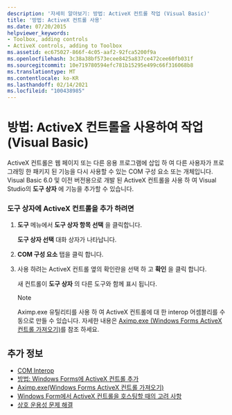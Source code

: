 ```yaml
---
description: '자세히 알아보기: 방법: ActiveX 컨트롤 작업 (Visual Basic)'
title: '방법: ActiveX 컨트롤 사용'
ms.date: 07/20/2015
helpviewer_keywords:
- Toolbox, adding controls
- ActiveX controls, adding to Toolbox
ms.assetid: ec675027-866f-4c05-aaf2-92fca5200f9a
ms.openlocfilehash: 3c38a38bf573ecee8425a837ce472cee60fb031f
ms.sourcegitcommit: 10e719780594efc781b15295e499c66f316068b8
ms.translationtype: MT
ms.contentlocale: ko-KR
ms.lasthandoff: 02/14/2021
ms.locfileid: "100438985"
---
```

# <a name="how-to-work-with-activex-controls-visual-basic"></a>방법: ActiveX 컨트롤을 사용하여 작업(Visual Basic)

ActiveX 컨트롤은 웹 페이지 또는 다른 응용 프로그램에 삽입 하 여 다른 사용자가 프로그래밍 한 패키지 된 기능을 다시 사용할 수 있는 COM 구성 요소 또는 개체입니다. Visual Basic 6.0 및 이전 버전용으로 개발 된 ActiveX 컨트롤을 사용 하 여 Visual Studio의 **도구 상자** 에 기능을 추가할 수 있습니다.  
  
### <a name="to-add-activex-controls-to-the-toolbox"></a>도구 상자에 ActiveX 컨트롤을 추가 하려면  
  
1. **도구** 메뉴에서 **도구 상자 항목 선택** 을 클릭합니다.  
  
     **도구 상자 선택** 대화 상자가 나타납니다.  
  
2. **COM 구성 요소** 탭을 클릭 합니다.  
  
3. 사용 하려는 ActiveX 컨트롤 옆의 확인란을 선택 하 고 **확인** 을 클릭 합니다.  
  
     새 컨트롤이 **도구 상자** 의 다른 도구와 함께 표시 됩니다.  
  
    > [!NOTE]
    > Aximp.exe 유틸리티를 사용 하 여 ActiveX 컨트롤에 대 한 interop 어셈블리를 수동으로 만들 수 있습니다. 자세한 내용은 [Aximp.exe (Windows Forms ActiveX 컨트롤 가져오기)](../../../framework/tools/aximp-exe-windows-forms-activex-control-importer.md)를 참조 하세요.  
  
## <a name="see-also"></a>추가 정보

- [COM Interop](index.md)
- [방법: Windows Forms에 ActiveX 컨트롤 추가](/dotnet/desktop/winforms/controls/how-to-add-activex-controls-to-windows-forms)
- [Aximp.exe(Windows Forms ActiveX 컨트롤 가져오기)](../../../framework/tools/aximp-exe-windows-forms-activex-control-importer.md)
- [Windows Form에서 ActiveX 컨트롤을 호스팅할 때의 고려 사항](/dotnet/desktop/winforms/controls/considerations-when-hosting-an-activex-control-on-a-windows-form)
- [상호 운용성 문제 해결](troubleshooting-interoperability.md)

